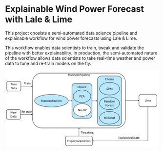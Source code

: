 # Explainable Wind Power Forecast with Lale & Lime
This project cnosists a semi-automated data science pipeline and explainable workflow for wind power forecasts using Lale & Lime. 

This workflow enables data scientists to train, tweak and validate the pipeline with better explainability. 
In production, the semi-automated nature of the workflow allows data scientists to take real-time weather and power data 
to tune and re-train models on the fly.

![Image description](/images/overview.png)

